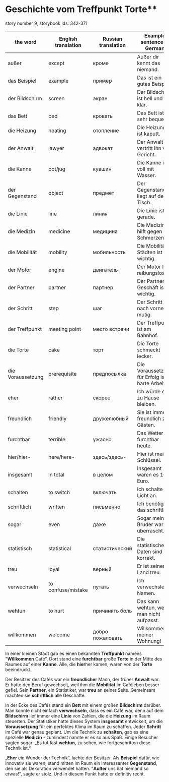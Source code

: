 # Geschichte vom Treffpunkt Torte**

story number 9, storybook ids: 342-371

| the word           | English translation | Russian translation | Example sentence in German          |
|--------------------|---------------------|---------------------|-------------------------------------|
| außer              | except              | кроме               | Außer dir kennt das niemand.        |
| das Beispiel       | example             | пример              | Das ist ein gutes Beispiel.         |
| der Bildschirm     | screen              | экран               | Der Bildschirm ist hell und klar.   |
| das Bett           | bed                 | кровать             | Das Bett ist sehr bequem.           |
| die Heizung        | heating             | отопление           | Die Heizung ist kaputt.             |
| der Anwalt         | lawyer              | адвокат             | Der Anwalt vertritt ihn vor Gericht.|
| die Kanne          | pot/jug             | кувшин              | Die Kanne ist voll mit Wasser.      |
| der Gegenstand     | object              | предмет             | Der Gegenstand liegt auf dem Tisch. |
| die Linie          | line                | линия               | Die Linie ist gerade.               |
| die Medizin        | medicine            | медицина            | Die Medizin hilft gegen Schmerzen.  |
| die Mobilität      | mobility            | мобильность         | Die Mobilität in Städten ist wichtig.|
| der Motor          | engine              | двигатель           | Der Motor läuft reibungslos.        |
| der Partner        | partner             | партнер             | Der Partner im Geschäft ist wichtig.|
| der Schritt        | step                | шаг                 | Der Schritt nach vorne ist mutig.   |
| der Treffpunkt     | meeting point       | место встречи       | Der Treffpunkt ist am Bahnhof.      |
| die Torte          | cake                | торт                | Die Torte schmeckt lecker.          |
| die Voraussetzung  | prerequisite        | предпосылка         | Die Voraussetzung für Erfolg ist harte Arbeit.|
| eher               | rather              | скорее              | Ich würde eher zu Hause bleiben.    |
| freundlich         | friendly            | дружелюбный         | Sie ist immer freundlich zu Gästen. |
| furchtbar          | terrible            | ужасно              | Das Wetter ist furchtbar heute.     |
| hier/hier-         | here/here-          | здесь/здесь-        | Hier ist mein Schlüssel.            |
| insgesamt          | in total            | в целом             | Insgesamt waren es 100 Euro.        |
| schalten           | to switch           | включать            | Ich schalte das Licht an.           |
| schriftlich        | written             | письменно           | Ich benötige das schriftlich.       |
| sogar              | even                | даже                | Sogar mein Bruder war überrascht.   |
| statistisch        | statistical         | статистический      | Die statistischen Daten sind korrekt.|
| treu               | loyal               | верный              | Er ist seinem Land treu.            |
| verwechseln        | to confuse/mistake  | путать              | Ich verwechsle oft Namen.           |
| wehtun             | to hurt             | причинять боль      | Das kann wehtun, wenn man nicht aufpasst.|
| willkommen         | welcome             | добро пожаловать    | Willkommen in meiner Wohnung!       |


In einer kleinen Stadt gab es einen bekannten **Treffpunkt** namens "**Willkommen** Café". Dort stand eine **furchtbar** große **Torte** in der Mitte des Raumes auf einer **Kanne**. Alle, die **hier**her kamen, waren von der **Torte** beeindruckt.

Der Besitzer des Cafés war ein **freundlicher** Mann, der früher **Anwalt** war. Er hatte den Beruf gewechselt, weil ihm die **Mobilität** im Caféleben besser gefiel. Sein **Partner**, ein Statistiker, war **treu** an seiner Seite. Gemeinsam machten sie **schriftlich** alle Geschäfte.

In der Ecke des Cafés stand ein **Bett** mit einem großen **Bildschirm** darüber. Man konnte nicht einfach **verwechseln**, dass es ein Café war, denn auf dem **Bildschirm** lief immer eine **Linie** von Zahlen, die die **Heizung** im Raum steuerten. Der Statistiker hatte dieses System **insgesamt** entwickelt, um die **Voraussetzung** für ein perfektes Klima im Raum zu schaffen. Jeder **Schritt** im Café war genau geplant. Um die Technik zu **schalten**, gab es eine spezielle **Medizin** - zumindest nannte er es so aus Spaß. Einige Besucher sagten sogar: „Es tut fast **wehtun**, zu sehen, wie fortgeschritten diese Technik ist.“

„**Eher** ein Wunder der Technik“, lachte der Besitzer. Als **Beispiel** dafür, wie innovativ sie waren, stand mitten im Raum ein interessanter **Gegenstand**, den sie als Dekoration verwendet hatten. "**Außer** uns hat niemand so etwas!", sagte er stolz. Und in diesem Punkt hatte er definitiv recht.
